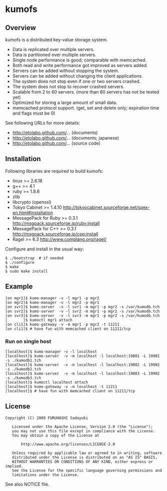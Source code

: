 kumofs
======

## Overview

kumofs is a distributed key-value storage system.

  - Data is replicated over multiple servers.
  - Data is partitioned over multiple servers.
  - Single node performance is good; comparable with memcached.
  - Both read and write performance got improved as servers added.
  - Servers can be added without stopping the system.
  - Servers can be added without changing the client applications.
  - The system does not stop even if one or two servers crashed.
  - The system does not stop to recover crashed servers.
  - Scalable from 2 to 60 servers. (more than 60 servers has not be tested yet)
  - Optimized for storing a large amount of small data.
  - memcached protocol support. (get, set and delete only; expiration time and flags must be 0)

See following URLs for more details:

  - http://etolabo.github.com/...  (documents)
  - http://etolabo.github.com/...  (documents; japanese)
  - http://etolabo.github.com/...  (source code)


## Installation

Following libraries are required to build kumofs:

  - linux >= 2.6.18
  - g++ >= 4.1
  - ruby >= 1.8.6
  - zlib
  - libcrypto (openssl)
  - Tokyo Cabinet >= 1.4.10
      http://tokyocabinet.sourceforge.net/spex-en.html#installation
  - MessagePack for Ruby >= 0.3.1
      http://msgpack.sourceforge.jp/ruby:install
  - MessagePack for C++ >= 0.3.1
      http://msgpack.sourceforge.jp/cpp:install
  - Ragel >= 6.3
      http://www.complang.org/ragel/


Configure and install in the usual way:

    $ ./bootstrap  # if needed
    $ ./configure
    $ make
    $ sudo make install


## Example

    [on mgr1]$ kumo-manager -v -l mgr1 -p mgr2
    [on mgr2]$ kumo-manager -v -l mgr2 -p mgr1
    [on svr1]$ kumo-server  -v -l svr1 -m mgr1 -p mgr2 -s /var/kumodb.tch
    [on svr2]$ kumo-server  -v -l svr2 -m mgr1 -p mgr2 -s /var/kumodb.tch
    [on svr3]$ kumo-server  -v -l svr3 -m mgr1 -p mgr2 -s /var/kumodb.tch
    [       ]$ kumoctl mgr1 attach
    [on cli1]$ kumo-gateway -v -m mgr1 -p mgr2 -t 11211
    [on cli1]$ # have fun with memcached client on 11211/tcp

### Run on single host

    [localhost]$ kumo-manager -v -l localhost
    [localhost]$ kumo-server  -v -m localhost -l localhost:19801 -L 19901 -s ./kumodb1.tch
    [localhost]$ kumo-server  -v -m localhost -l localhost:19802 -L 19902 -s ./kumodb2.tch
    [localhost]$ kumo-server  -v -m localhost -l localhost:19803 -L 19902 -s ./kumodb3.tch
    [localhost]$ kumoctl localhost attach
    [localhost]$ kumo-gateway -v -m localhost -t 11211
    [localhost]$ # have fun with memcached client on 11211/tcp



## License

    Copyright (C) 2009 FURUHASHI Sadayuki
    
       Licensed under the Apache License, Version 2.0 (the "License");
       you may not use this file except in compliance with the License.
       You may obtain a copy of the License at
    
           http://www.apache.org/licenses/LICENSE-2.0
    
       Unless required by applicable law or agreed to in writing, software
       distributed under the License is distributed on an "AS IS" BASIS,
       WITHOUT WARRANTIES OR CONDITIONS OF ANY KIND, either express or implied.
       See the License for the specific language governing permissions and
       limitations under the License.

See also NOTICE file.

